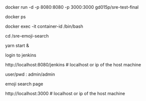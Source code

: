 

docker run -d -p 8080:8080 -p 3000:3000 gd015p/sre-test-final

docker ps

docker exec -it container-id  /bin/bash

cd /sre-emoji-search


yarn start &

login to jenkins


http://localhost:8080/jenkins         # localhost or ip of the host machine

user/pwd :  admin/admin


emoji search page


http://localhost:3000            # localhost or ip of the host machine





